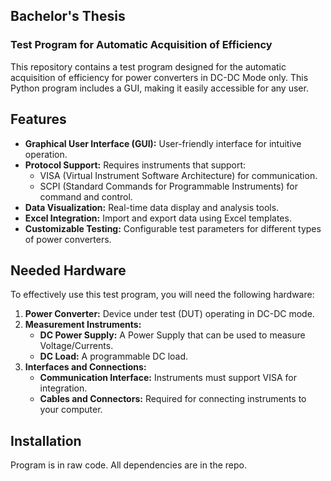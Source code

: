 ## Bachelor's Thesis

### Test Program for Automatic Acquisition of Efficiency

This repository contains a test program designed for the automatic acquisition of efficiency for power converters in DC-DC Mode only. This Python program includes a GUI, making it easily accessible for any user.

## Features
- **Graphical User Interface (GUI):** User-friendly interface for intuitive operation.
- **Protocol Support:** Requires instruments that support:
  - VISA (Virtual Instrument Software Architecture) for communication.
  - SCPI (Standard Commands for Programmable Instruments) for command and control.
- **Data Visualization:** Real-time data display and analysis tools.
- **Excel Integration:** Import and export data using Excel templates.
- **Customizable Testing:** Configurable test parameters for different types of power converters.

## Needed Hardware

To effectively use this test program, you will need the following hardware:

1. **Power Converter:** Device under test (DUT) operating in DC-DC mode.
2. **Measurement Instruments:**
   - **DC Power Supply:** A Power Supply that can be used to measure Voltage/Currents.
   - **DC Load:** A programmable DC load.
3. **Interfaces and Connections:**
   - **Communication Interface:** Instruments must support VISA for integration.
   - **Cables and Connectors:** Required for connecting instruments to your computer.

## Installation
Program is in raw code.
All dependencies are in the repo.
